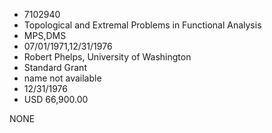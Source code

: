 * 7102940
* Topological and Extremal Problems in Functional Analysis
* MPS,DMS
* 07/01/1971,12/31/1976
* Robert Phelps, University of Washington
* Standard Grant
*   name not available
* 12/31/1976
* USD 66,900.00

NONE